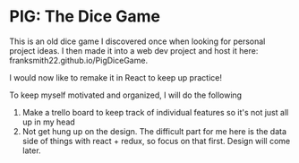 # PIG: The Dice Game

This is an old dice game I discovered once when looking for personal project ideas. I then made it into a web dev project and host it here: franksmith22.github.io/PigDiceGame.

I would now like to remake it in React to keep up practice!


To keep myself motivated and organized, I will do the following
1. Make a trello board to keep track of individual features so it's not just all up in my head
2. Not get hung up on the design. The difficult part for me here is the data side of things with react + redux, so focus on that first. Design will come later.